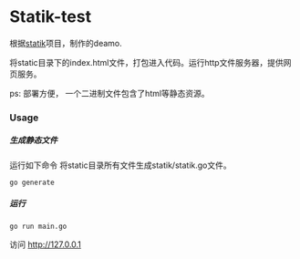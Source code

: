 # Statik-test

根据[statik](https://github.com/rakyll/statik)项目，制作的deamo.

将static目录下的index.html文件，打包进入代码。运行http文件服务器，提供网页服务。

ps: 部署方便， 一个二进制文件包含了html等静态资源。

### Usage

##### 生成静态文件

运行如下命令 将static目录所有文件生成statik/statik.go文件。

```go generate```

##### 运行

```go run main.go```

访问 http://127.0.0.1

